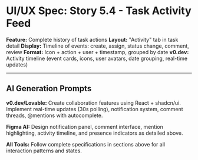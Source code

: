 # UI/UX Spec: Story 5.4 - Task Activity Feed
**Feature:** Complete history of task actions
**Layout:** "Activity" tab in task detail
**Display:** Timeline of events: create, assign, status change, comment, review
**Format:** Icon + action + user + timestamp, grouped by date
**v0.dev:** Activity timeline (event cards, icons, user avatars, date grouping, real-time updates)


---

## AI Generation Prompts

**v0.dev/Lovable:** Create collaboration features using React + shadcn/ui. Implement real-time updates (30s polling), notification system, comment threads, @mentions with autocomplete.

**Figma AI:** Design notification panel, comment interface, mention highlighting, activity timeline, and presence indicators as detailed above.

**All Tools:** Follow complete specifications in sections above for all interaction patterns and states.

